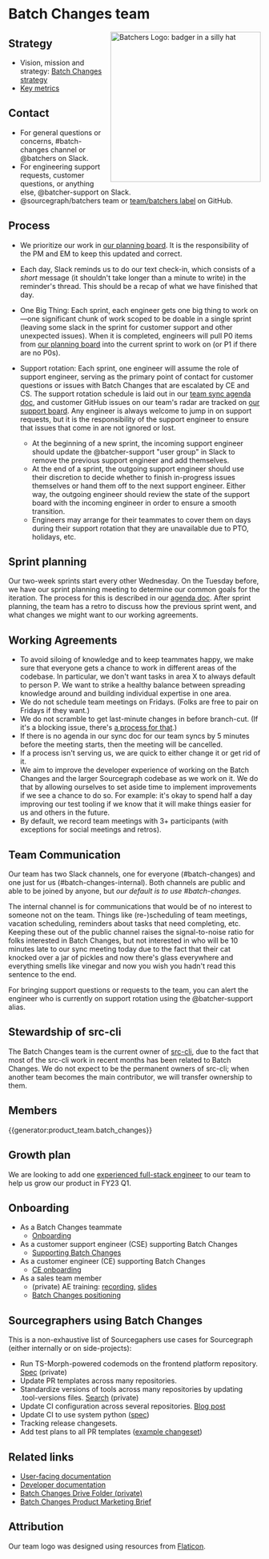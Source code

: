 # Batch Changes team

<img src="https://storage.googleapis.com/sourcegraph-assets/badgerhat.svg" width="300" height="300" align=right alt="Batchers Logo: badger in a silly hat">

## Strategy

- Vision, mission and strategy: [Batch Changes strategy](../../../../../strategy-goals/strategy/code-graph/batch-changes/index.md)
- [Key metrics](metrics.md)

## Contact

- For general questions or concerns, #batch-changes channel or @batchers on Slack.
- For engineering support requests, customer questions, or anything else, @batcher-support on Slack.
- @sourcegraph/batchers team or [team/batchers label](https://github.com/sourcegraph/sourcegraph/issues?q=is%3Aissue+is%3Aopen+label%3Ateam%2Fbatchers) on GitHub.

## Process

- We prioritize our work in [our planning board](https://github.com/orgs/sourcegraph/projects/216). It is the responsibility of the PM and EM to keep this updated and correct.

- Each day, Slack reminds us to do our text check-in, which consists of a _short_ message (it shouldn't take longer than a minute to write) in the reminder's thread. This should be a recap of what we have finished that day.

- One Big Thing: Each sprint, each engineer gets one big thing to work on—one significant chunk of work scoped to be doable in a single sprint (leaving some slack in the sprint for customer support and other unexpected issues). When it is completed, engineers will pull P0 items from [our planning board](https://github.com/orgs/sourcegraph/projects/216) into the current sprint to work on (or P1 if there are no P0s).

- Support rotation: Each sprint, one engineer will assume the role of support engineer, serving as the primary point of contact for customer questions or issues with Batch Changes that are escalated by CE and CS. The support rotation schedule is laid out in our [team sync agenda doc](https://docs.google.com/document/d/1opVINuZ1PfNZCx3zJP3BwlXAEG5SYt8HIIdGab115j8/edit#), and customer GitHub issues on our team's radar are tracked on [our support board](https://github.com/orgs/sourcegraph/projects/218). Any engineer is always welcome to jump in on support requests, but it is the responsibility of the support engineer to ensure that issues that come in are not ignored or lost.
  - At the beginning of a new sprint, the incoming support engineer should update the @batcher-support "user group" in Slack to remove the previous support engineer and add themselves.
  - At the end of a sprint, the outgoing support engineer should use their discretion to decide whether to finish in-progress issues themselves or hand them off to the next support engineer. Either way, the outgoing engineer should review the state of the support board with the incoming engineer in order to ensure a smooth transition.
  - Engineers may arrange for their teammates to cover them on days during their support rotation that they are unavailable due to PTO, holidays, etc.

## Sprint planning

Our two-week sprints start every other Wednesday. On the Tuesday before, we have our sprint planning meeting to determine our common goals for the iteration. The process for this is described in our [agenda doc](https://docs.google.com/document/d/1d4_WndknEd23BNUFG05-KEV4pq2MNx8mdZedVnZpLCg/edit#). After sprint planning, the team has a retro to discuss how the previous sprint went, and what changes we might want to our working agreements.

## Working Agreements

- To avoid siloing of knowledge and to keep teammates happy, we make sure that everyone gets a chance to work in different areas of the codebase. In particular, we don't want tasks in area X to always default to person P. We want to strike a healthy balance between spreading knowledge around and building individual expertise in one area.
- We do not schedule team meetings on Fridays. (Folks are free to pair on Fridays if they want.)
- We do not scramble to get last-minute changes in before branch-cut. (If it's a blocking issue, there's [a process for that](../../process/releases/index.md#issues).)
- If there is no agenda in our sync doc for our team syncs by 5 minutes before the meeting starts, then the meeting will be cancelled.
- If a process isn't serving us, we are quick to either change it or get rid of it.
- We aim to improve the developer experience of working on the Batch Changes and the larger Sourcegraph codebase as we work on it. We do that by allowing ourselves to set aside time to implement improvements if we see a chance to do so. For example: it's okay to spend half a day improving our test tooling if we know that it will make things easier for us and others in the future.
- By default, we record team meetings with 3+ participants (with exceptions for social meetings and retros).

## Team Communication

Our team has two Slack channels, one for everyone (#batch-changes) and one just for us (#batch-changes-internal). Both channels are public and able to be joined by anyone, but _our default is to use #batch-changes._

The internal channel is for communications that would be of no interest to someone not on the team. Things like (re-)scheduling of team meetings, vacation scheduling, reminders about tasks that need completing, etc. Keeping these out of the public channel raises the signal-to-noise ratio for folks interested in Batch Changes, but not interested in who will be 10 minutes late to our sync meeting today due to the fact that their cat knocked over a jar of pickles and now there's glass everywhere and everything smells like vinegar and now you wish you hadn't read this sentence to the end.

For bringing support questions or requests to the team, you can alert the engineer who is currently on support rotation using the @batcher-support alias.

## Stewardship of src-cli

The Batch Changes team is the current owner of [src-cli](https://github.com/sourcegraph/src-cli), due to the fact that most of the src-cli work in recent months has been related to Batch Changes. We do not expect to be the permanent owners of src-cli; when another team becomes the main contributor, we will transfer ownership to them.

## Members

{{generator:product_team.batch_changes}}

## Growth plan

We are looking to add one [experienced full-stack engineer](https://boards.greenhouse.io/sourcegraph91/jobs/4179711004) to our team to help us grow our product in FY23 Q1.

## Onboarding

- As a Batch Changes teammate
  - [Onboarding](onboarding.md)
- As a customer support engineer (CSE) supporting Batch Changes
  - [Supporting Batch Changes](supporting-batch-changes.md)
- As a customer engineer (CE) supporting Batch Changes
  - [CE onboarding](ce-onboarding.md)
- As a sales team member
  - (private) AE training: [recording](https://drive.google.com/file/d/10oeyEvKNKk4RdyJUtvc-rXcgcmGhSrc2/view?usp=sharing), [slides](https://docs.google.com/presentation/d/1N50kk1N712lvsWI_BrGB4WH8LHnOVYrkxqvRS9WubuA/edit#slide=id.g7d2aea8729_0_0)
  - [Batch Changes positioning](../../../../marketing/product-marketing/batch_changes_positioning.md)

## Sourcegraphers using Batch Changes

This is a non-exhaustive list of Sourcegaphers use cases for Sourcegraph (either internally or on side-projects):

- Run TS-Morph-powered codemods on the frontend platform repository. [Spec](https://k8s.sgdev.org/batch-changes/executions/QmF0Y2hTcGVjOiI0eGNQQVVIaVoxZCI=/workspace/QmF0Y2hTcGVjV29ya3NwYWNlOjk0ODQwNA==) (private)
- Update PR templates across many repositories.
- Standardize versions of tools across many repositories by updating .tool-versions files. [Search](https://k8s.sgdev.org/search?q=context:global+repo:%5Egithub%5C.com/sourcegraph+file:%5E%5C.tool-versions+shfmt&patternType=literal&case=yes) (private)
- Update CI configuration across several repositories. [Blog post](https://unknwon.io/posts/211110_sourcegraph_batch_changes/)
- Update CI to use system python ([spec](https://k8s.sgdev.org/organizations/sourcegraph/batch-changes/use-system-python-in-ci?tab=spec&visible=2))
- Tracking release changesets.
- Add test plans to all PR templates ([example changeset](https://github.com/sourcegraph/terraform-google-executors/pull/35))

## Related links

- [User-facing documentation](https://docs.sourcegraph.com/batch_changes)
- [Developer documentation](https://docs.sourcegraph.com/dev/background-information/batch_changes)
- [Batch Changes Drive Folder (private)](https://drive.google.com/drive/u/0/folders/18Sa_NpsVRvVV8MIvuXyoDEinpEf8fbGn)
- [Batch Changes Product Marketing Brief](https://docs.google.com/document/d/1yQpCKF50gx8_T-KDnU4s9TjW6fZpMUfWLF2h4xSM8jk)

## Attribution

Our team logo was designed using resources from [Flaticon](https://www.flaticon.com/).
